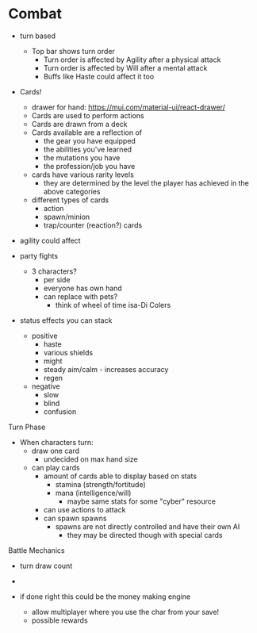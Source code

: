 # Combat

- turn based
  - Top bar shows turn order
    - Turn order is affected by Agility after a physical attack
    - Turn order is affected by Will after a mental attack
    - Buffs like Haste could affect it too
- Cards!
  - drawer for hand: https://mui.com/material-ui/react-drawer/
  - Cards are used to perform actions
  - Cards are drawn from a deck
  - Cards available are a reflection of
    - the gear you have equipped
    - the abilities you've learned
    - the mutations you have
    - the profession/job you have
  - cards have various rarity levels
    - they are determined by the level the player has achieved in the above categories
  - different types of cards
    - action
    - spawn/minion
    - trap/counter (reaction?) cards
- agility could affect
- party fights
  - 3 characters?
    - per side
    - everyone has own hand
    - can replace with pets?
      - think of wheel of time isa-Di Colers
- status effects you can stack

  - positive
    - haste
    - various shields
    - might
    - steady aim/calm - increases accuracy
    - regen
  - negative
    - slow
    - blind
    - confusion

Turn Phase

- When characters turn:
  - draw one card
    - undecided on max hand size
  - can play cards
    - amount of cards able to display based on stats
      - stamina (strength/fortitude)
      - mana (intelligence/will)
        - maybe same stats for some "cyber" resource
    - can use actions to attack
    - can spawn spawns
      - spawns are not directly controlled and have their own AI
        - they may be directed though with special cards

Battle Mechanics

- turn draw count
- <br />

- if done right this could be the money making engine
  - allow multiplayer where you use the char from your save!
  - possible rewards
